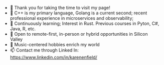 - 👋 Thank you for taking the time to visit my page!
- 👀 C++ is my primary language, Golang is a current second; recent professional experience in microservices and observability; 
- 🌱 Continuously learning; Interest in Rust. Previous courses in Pyton, C#, Java, R, etc. 
- 💞️ Open to remote-first, in-person or hybrid opportunities in Silicon Valley
- 🌱 Music-centered hobbies enrich my world
- 📫 Contact me through Linked In: https://www.linkedin.com/in/karenenfield/

<!---
KarenEnfield/KarenEnfield is a ✨ special ✨ repository because its `README.md` (this file) appears on your GitHub profile.
You can click the Preview link to take a look at your changes.
--->
